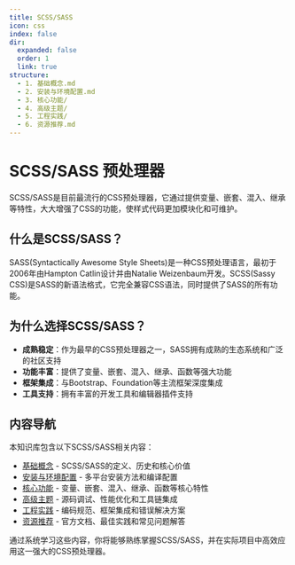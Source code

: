 ```yaml
---
title: SCSS/SASS
icon: css
index: false
dir:
  expanded: false
  order: 1
  link: true
structure:
  - 1. 基础概念.md
  - 2. 安装与环境配置.md
  - 3. 核心功能/
  - 4. 高级主题/
  - 5. 工程实践/
  - 6. 资源推荐.md
---
```


# SCSS/SASS 预处理器

SCSS/SASS是目前最流行的CSS预处理器，它通过提供变量、嵌套、混入、继承等特性，大大增强了CSS的功能，使样式代码更加模块化和可维护。

## 什么是SCSS/SASS？

SASS(Syntactically Awesome Style Sheets)是一种CSS预处理语言，最初于2006年由Hampton Catlin设计并由Natalie Weizenbaum开发。SCSS(Sassy CSS)是SASS的新语法格式，它完全兼容CSS语法，同时提供了SASS的所有功能。

## 为什么选择SCSS/SASS？

- **成熟稳定**：作为最早的CSS预处理器之一，SASS拥有成熟的生态系统和广泛的社区支持
- **功能丰富**：提供了变量、嵌套、混入、继承、函数等强大功能
- **框架集成**：与Bootstrap、Foundation等主流框架深度集成
- **工具支持**：拥有丰富的开发工具和编辑器插件支持

## 内容导航

本知识库包含以下SCSS/SASS相关内容：

- [基础概念](./1.%20基础概念.md) - SCSS/SASS的定义、历史和核心价值
- [安装与环境配置](./2.%20安装与环境配置.md) - 多平台安装方法和编译配置
- [核心功能](./3.%20核心功能/) - 变量、嵌套、混入、继承、函数等核心特性
- [高级主题](./4.%20高级主题/) - 源码调试、性能优化和工具链集成
- [工程实践](./5.%20工程实践/) - 编码规范、框架集成和错误解决方案
- [资源推荐](./6.%20资源推荐.md) - 官方文档、最佳实践和常见问题解答

通过系统学习这些内容，你将能够熟练掌握SCSS/SASS，并在实际项目中高效应用这一强大的CSS预处理器。
